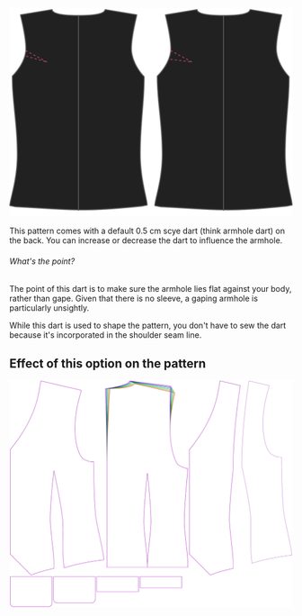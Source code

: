 ![Back scye dart](backscyedart.svg)

This pattern comes with a default 0.5 cm scye dart (think armhole dart) on the back.
You can increase or decrease the dart to influence the armhole.

<Note>

###### What's the point?

The point of this dart is to make sure the armhole lies flat against your body, rather than gape.
Given that there is no sleeve, a gaping armhole is particularly unsightly.

While this dart is used to shape the pattern, you don't have to sew the dart because it's incorporated in the shoulder seam line.

</Note>

## Effect of this option on the pattern

![This image shows the effect of this option by superimposing several variants that have a different value for this option](wahid_backscyedart_sample.svg "Effect of this option on the pattern")

